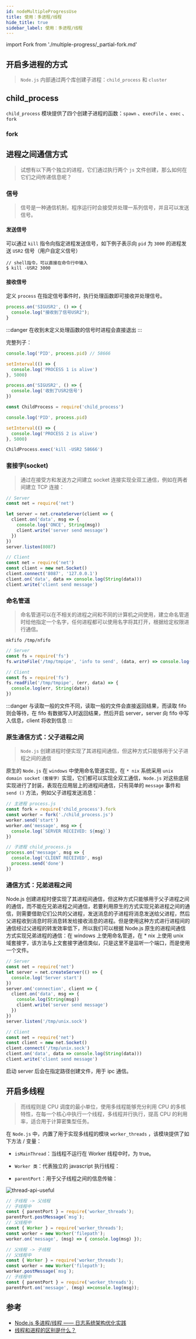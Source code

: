 ```yaml
---
id: nodeMultipleProgressUse
title: 使用：多进程/线程
hide_title: true
sidebar_label: 使用：多进程/线程
---
```


import Fork from './multiple-progress/\_partial-fork.md'

## 开启多进程的方式

> `Node.js` 内部通过两个库创建子进程：`child_process` 和 `cluster`

## child_process

`child_process` 模块提供了四个创建子进程的函数：`spawn` 、`execFile` 、`exec` 、`fork`

### fork

<Fork />

## 进程之间通信方式

> 试想有以下两个独立的进程，它们通过执行两个 `js` 文件创建，那么如何在它们之间传递信息呢？

### 信号

> 信号是一种通信机制，程序运行时会接受并处理一系列信号，并且可以发送信号。

#### 发送信号

可以通过 `kill` 指令向指定进程发送信号，如下例子表示向 `pid` 为 `3000` 的进程发送 `USR2` 信号（用户自定义信号）

```shell
// shell指令，可以直接在命令行中输入
$ kill -USR2 3000
```

#### 接收信号

定义 `process` 在指定信号事件时，执行处理函数即可接收并处理信号。

```javascript
process.on('SIGUSR2', () => {
  console.log("接收到了信号USR2");
}
```

:::danger
在收到未定义处理函数的信号时进程会直接退出
:::

完整列子：

```javascript title="接收信号"
console.log('PID', process.pid) // 58666

setInterval(() => {
  console.log('PROCESS 1 is alive')
}, 5000)

process.on('SIGUSR2', () => {
  console.log('收到了USR2信号')
})
```

```javascript title="发送信号"
const ChildProcess = require('child_process')

console.log('PID', process.pid)

setInterval(() => {
  console.log('PROCESS 2 is alive')
}, 5000)

ChildProcess.exec('kill -USR2 58666')
```

### 套接字(socket)

> 通过在接受方和发送方之间建立 socket 连接实现全双工通信，例如在两者间建立 TCP 连接：

```javascript
// Server
const net = require('net')

let server = net.createServer(client => {
  client.on('data', msg => {
    console.log('ONCE', String(msg))
    client.write('server send message')
  })
})
server.listen(8087)

// Client
const net = require('net')
const client = new net.Socket()
client.connect('8087', '127.0.0.1')
client.on('data', data => console.log(String(data)))
client.write('client send message')
```

### 命名管道

> 命名管道可以在不相关的进程之间和不同的计算机之间使用，建立命名管道时给他指定一个名字，任何进程都可以使用名字将其打开，根据给定权限进行通信。

```shell title="第一步：创建命名管道/tmp/nfifo"
mkfifo /tmp/nfifo
```

```javascript title="读写文件"
// Server
const fs = require('fs')
fs.writeFile('/tmp/tmpipe', 'info to send', (data, err) => console.log(data, err))

// Client
const fs = require('fs')
fs.readFile('/tmp/tmpipe', (err, data) => {
  console.log(err, String(data))
})
```

:::danger
与读取一般的文件不同，读取一般的文件会直接返回结果，而读取 fifo 则会等待，在 fifo 有数据写入时返回结果，然后开启 server，server 向 fifo 中写入信息，client 将收到信息
:::

### 原生通信方式：父子进程之间

> `Node.js` 创建进程时便实现了其进程间通信，但这种方式只能够用于父子进程之间的通信

原生的 `Node.js` 在 `windows` 中使用命名管道实现，在 `* nix` 系统采用 `unix domain socket（套接字）`实现，它们都可以实现全双工通信，`Node.js` 对这些底层实现进行了封装，表现在应用层上的进程间通信，只有简单的 `message` 事件和 `send ()` 方法，例如父子进程发送消息：

```javascript
// 主进程 process.js
const fork = require('child_process').fork
const worker = fork('./child_process.js')
worker.send('start')
worker.on('message', msg => {
  console.log(`SERVER RECEIVED: ${msg}`)
})

// 子进程 child_process.js
process.on('message', msg => {
  console.log('CLIENT RECEIVED', msg)
  process.send('done')
})
```

### 通信方式：兄弟进程之间

Node.js 创建进程时便实现了其进程间通信，但这种方式只能够用于父子进程之间的通信，而不能在兄弟进程之间通信，若要利用原生的方式实现兄弟进程之间的通信，则需要借助它们公共的父进程，发送消息的子进程将消息发送给父进程，然后父进程收到消息时将消息转发给接收消息的进程。但是使用这种方式进行进程间的通信经过父进程的转发效率低下，所以我们可以根据 Node.js 原生的进程间通信方式实现兄弟进程的通信：在 windows 上使用命名管道，在 \* nix 上使用 unix 域套接字，该方法与上文套接字通信类似，只是这里不是监听一个端口，而是使用一个文件。

```javascript
// Server
const net = require('net')
let server = net.createServer(() => {
  console.log('Server start')
})
server.on('connection', client => {
  client.on('data', msg => {
    console.log(String(msg))
    client.write('server send message')
  })
})
server.listen('/tmp/unix.sock')

// Client
const net = require('net')
const client = new net.Socket()
client.connect('/tmp/unix.sock')
client.on('data', data => console.log(String(data)))
client.write('client send message')
```

启动 server 后会在指定路径创建文件，用于 ipc 通信。

## 开启多线程

> 而线程则是 CPU 调度的最小单位，使用多线程能够充分利用 CPU 的多核特性，在每一个核心中执行一个线程，多线程并行执行，提高 CPU 的利用率，适合用于计算密集型任务。

在 `Node.js` 中，内置了用于实现多线程的模块 `worker_threads` ，该模块提供了如下方法 / 变量：

- `isMainThread`：当线程不运行在 Worker 线程中时，为 true。

- `Worker 类`：代表独立的 javascript 执行线程：

- `parentPort`：用于父子线程之间的信息传输：

![thread-api-useful](../../../static/img/thread_api_useful.png)

```javascript
// 子线程 -> 父线程
// 子线程中
const { parentPort } = require('worker_threads');
parentPort.postMessage(`msg`);
// 父线程中
const { Worker } = require('worker_threads');
const worker = new Worker('filepath');
worker.on('message', (msg) => { console.log(msg) });

// 父线程 -> 子线程
// 父线程中
const { Worker } = require('worker_threads');
const worker = new Worker('filepath');
worker.postMessage(`msg`);
// 子线程中
const { parentPort } = require('worker_threads');
parentPort.on('message', (msg) =>console.log(msg));
```

## 参考

- [Node.js 多进程/线程 —— 日志系统架构优化实践](https://mp.weixin.qq.com/s/s3DeAxrEbVmqtCHGP9lstg)
- [线程和进程的区别是什么？](https://www.zhihu.com/question/25532384)
